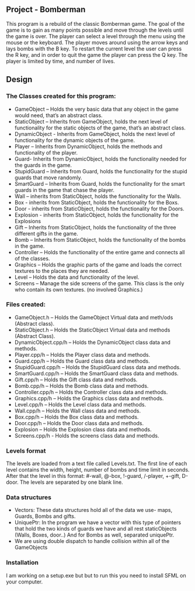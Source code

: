 ## Project - Bomberman
This program is a rebuild of the classic Bomberman game.
The goal of the game is to gain as many points possible and move through the levels until the game is over. 
The player can select a level through the menu using the mouse or the keyboard.
The player moves around using the arrow keys and lays bombs with the B key. To restart the current level the user can press the R key, and in order to quit the game the player can press the Q key.
The player is limited by time, and number of lives.

## Design
### The Classes created for this program:
*	GameObject – Holds the very basic data that any object in the game would need, that’s an abstract class.
*	StaticObject – Inherits from GameObject, holds the next level of functionality for the static objects of the game, that’s an abstract class.
*	DynamicObject - Inherits from GameObject, holds the next level of functionality for the dynamic objects of the game.
*	Player – Inherits from DynamicObject, holds the methods and functionality of the player.
*	Guard- Inherits from DynamicObject, holds the functionality needed for the guards in the game.
*	StupidGuard – Inherits from Guard, holds the functionality for the stupid guards that move randomly.
*	SmartGuard – Inherits from Guard, holds the functionality for the smart guards in the game that chase the player.
*	Wall – inherits from StaticObject, holds the functionality for the Walls.
*	Box - inherits from StaticObject, holds the functionality for the Boxs.
*	Door - inherits from StaticObject, holds the functionality for the Doors.
*	Explosion - inherits from StaticObject, holds the functionality for the Explosions
*	Gift – Inherits from StaticObject, holds the functionality of the three different gifts in the game.
*	Bomb – Inherits from StaticObject, holds the functionality of the bombs in the game.
*	Controller – Holds the functionality of the entire game and connects all of the classes.
*	Graphics – Holds the graphic parts of the game and loads the correct textures to the places they are needed.
*	Level – Holds the data and functionality of the level.
*	Screens – Manage the side screens of the game. This class is the only who contain its own textures. (no involved Graphics.)
### Files created:
* GameObject.h – Holds the GameObject Virtual data and meth/ods (Abstract class).
* StaticObject.h – Holds the StaticObject Virtual data and methods (Abstract Class).
* DynamicObject.cpp/h – Holds the DynamicObject class data and methods.
* Player.cpp/h – Holds the Player class data and methods.
* Guard.cpp/h – Holds the Guard class data and methods.
* StupidGuard.cpp/h – Holds the StupidGuard class data and methods. 
* SmartGuard.cpp/h – Holds the SmartGuard class data and methods. 
* Gift.cpp/h – Holds the Gift class data and methods. 
* Bomb.cpp/h – Holds the Bomb class data and methods. 
* Controller.cpp/h – Holds the Controller class data and methods. 
* Graphics.cpp/h – Holds the Graphics class data and methods. 
* Level.cpp/h – Holds the Level class data and methods. 
* Wall.cpp/h – Holds the Wall class data and methods.
* Box.cpp/h – Holds the Box class data and methods.
* Door.cpp/h – Holds the Door class data and methods.
* Explosion – Holds the Explosion class data and methods.
* Screens.cpp/h -  Holds the screens class data and methods.

### Levels format
The levels are loaded from a text file called Levels.txt.
The first line of each level contains the width, height, number of bombs and time limit in seconds.
After that the level in this format: #-wall, @-box, !-guard, /-player, +-gift, D-door.
The levels are separated by one blank line.

### Data structures
- Vectors: These data structures hold all of the data we use- maps, Guards, Bombs and gifts.
- UniquePtr:  In the program we have a vector with this type of pointers that hold the two kinds of guards we have and all rest staticObjects (Walls, Boxes, door..) And for Bombs as well, separated uniquePtr.
- We are using double dispatch to handle collision within all of the GameObjects

### Installation
I am working on a setup.exe but but to run this you need to install SFML on your computer.




